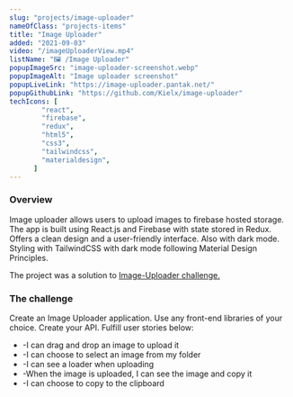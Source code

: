 ```yaml
---
slug: "projects/image-uploader"
nameOfClass: "projects-items"
title: "Image Uploader"
added: "2021-09-03"
video: "/imageUploaderView.mp4"
listName: "🖼️ /Image Uploader"
popupImageSrc: "image-uploader-screenshot.webp"
popupImageAlt: "Image uploader screenshot"
popupLiveLink: "https://image-uploader.pantak.net/"
popupGithubLink: "https://github.com/Kielx/image-uploader"
techIcons: [
        "react",
        "firebase",
        "redux",
        "html5",
        "css3",
        "tailwindcss",
        "materialdesign",
      ]
---
```


### Overview

Image uploader allows users to upload images to firebase hosted storage. The app is built using React.js and Firebase with state stored in Redux.
Offers a clean design and a user-friendly interface. Also with dark mode. Styling with TailwindCSS with dark mode following Material Design Principles.

The project was a solution to <a href="https://devchallenges.io/challenges/O2iGT9yBd6xZBrOcVirx" target="_blank" rel="noopener"><span>Image-Uploader challenge.</span></a>
### The challenge

Create an Image Uploader application. Use any front-end libraries of your choice. Create your API.  Fulfill user stories below:
<ul>
<li>-I can drag and drop an image to upload it</li>
<li>-I can choose to select an image from my folder</li>
<li>-I can see a loader when uploading</li>
<li>-When the image is uploaded, I can see the image and copy it</li>
<li>-I can choose to copy to the clipboard</li>
</ul>
